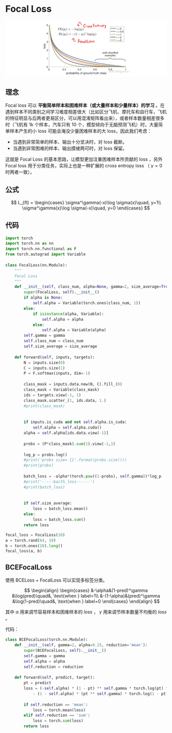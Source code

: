 # Focal Loss

![img1](img/1.jpg)

## 理念

Focal loss 可以 **平衡简单样本和困难样本（或大量样本和少量样本）的学习** 。在遇到样本不同类别之间学习难度相差很大（比如区分飞机、摩托车和自行车，飞机的特征明显与后两者更易区分，可以用混淆矩阵看出来），或者样本数量相差很多时（飞机有 1k 个样本，汽车只有 10 个，模型倾向于无脑预测飞机）时，大量简单样本产生的小 loss 可能会淹没少量困难样本的大 loss，因此我们考虑：

- 当遇到非常简单的样本、输出十分坚决时，对 loss 截断。
- 当遇到非常困难的样本、输出摸棱两可时，对 loss 保留。

这就是 Focal Loss 的基本思路，让模型更加注重困难样本所贡献的 loss ，另外 Focal loss 用于分类任务，实际上也是一种扩展的 cross entropy loss （ $\gamma=0$ 时两者一致）。

## 公式

$$
L_{fl} = 
\begin{cases}
\sigma^\gamma(-x)\log \sigma(x)\quad, y=1\\
\sigma^\gamma(x)\log \sigma(-x)\quad, y=0
\end{cases}
$$


## 代码

```python
import torch
import torch.nn as nn
import torch.nn.functional as F
from torch.autograd import Variable
 
class FocalLoss(nn.Module):
 	"""
 	Focal Loss
 	"""
    def __init__(self, class_num, alpha=None, gamma=2, size_average=True):
        super(FocalLoss, self).__init__()
        if alpha is None:
            self.alpha = Variable(torch.ones(class_num, 1))
        else:
            if isinstance(alpha, Variable):
                self.alpha = alpha
            else:
                self.alpha = Variable(alpha)
        self.gamma = gamma
        self.class_num = class_num
        self.size_average = size_average
 
    def forward(self, inputs, targets):
        N = inputs.size(0)
        C = inputs.size(1)
        P = F.softmax(inputs, dim=-1)
 
        class_mask = inputs.data.new(N, C).fill_(0)
        class_mask = Variable(class_mask)
        ids = targets.view(-1, 1)
        class_mask.scatter_(1, ids.data, 1.)
        #print(class_mask)
 
 
        if inputs.is_cuda and not self.alpha.is_cuda:
            self.alpha = self.alpha.cuda()
        alpha = self.alpha[ids.data.view(-1)]
 
        probs = (P*class_mask).sum(1).view(-1,1)
 
        log_p = probs.log()
        #print('probs size= {}'.format(probs.size()))
        #print(probs)
 
        batch_loss = -alpha*(torch.pow((1-probs), self.gamma))*log_p 
        #print('-----bacth_loss------')
        #print(batch_loss)
 
 
        if self.size_average:
            loss = batch_loss.mean()
        else:
            loss = batch_loss.sum()
        return loss
```

```python
focal_loss = FocalLoss(10)
a = torch.rand(64, 10)
b = torch.ones(10).long()
focal_loss(a, b)
```

## BCEFocalLoss

使用 BCELoss + FocalLoss 可以实现多标签分类。

$$
\begin{align}
\begin{cases}
&-\alpha&(1-pred)^\gamma &\log(pred)\quad&, \text{when } label=1\\
&-(1-\alpha)&(pred)^\gamma &\log(1-pred)\quad&, \text{when } label=0
\end{cases}
\end{align}
$$

其中 $\alpha$ 用来调节容易样本和困难样本的 $loss$  ， $\gamma$ 用来调节样本数量不均衡的 $loss$ 。

代码：

```python
class BCEFocalLoss(torch.nn.Module):
    def __init__(self, gamma=2, alpha=0.25, reduction='mean'):
        super(BCEFocalLoss, self).__init__()
        self.gamma = gamma
        self.alpha = alpha
        self.reduction = reduction
 
    def forward(self, predict, target):
        pt = predict
        loss = (-self.alpha) * (1 - pt) ** self.gamma * torch.log(pt) * target \
            - (1 - self.alpha) * (pt ** self.gamma) * torch.log(1 - pt) * (1 - target)
 
        if self.reduction == 'mean':
            loss = torch.mean(loss)
        elif self.reduction == 'sum':
            loss = torch.sum(loss)
        return loss
```

